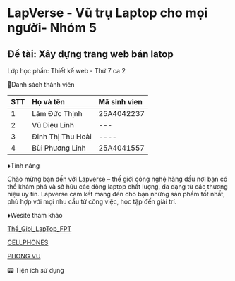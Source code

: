 # LapVerse - Vũ trụ Laptop cho mọi người- Nhóm 5


## Đề tài: Xây dựng trang web bán latop 

Lớp học phần: Thiết kế web - Thứ 7 ca 2

:rocket:Danh sách thành viên

| STT | Họ và tên | Mã sinh vien  |
| :-- | :---    | :-------|
| 1   | Lâm Đức Thịnh | 25A4042237 |
| 2   | Vũ Diệu Linh|--- |
| 3   | Đinh Thị Thu Hoài | ---- |
| 4   | Bùi Phương Linh | 25A4041557 |



♦️Tính năng

Chào mừng bạn đến với Lapverse – thế giới công nghệ hàng đầu nơi bạn có thể khám phá và sở hữu các dòng laptop chất lượng, đa dạng từ các thương hiệu uy tín. Lapverse cam kết mang đến cho bạn những sản phẩm tốt nhất, phù hợp với mọi nhu cầu từ công việc, học tập đến giải trí.

♦️Wesite tham khảo

[Thế_Gioi_LapTop_FPT](https://fptshop.com.vn/)

[CELLPHONES](https://cellphones.com.vn/)

[PHONG VU](https://phongvu.vn/)

📟 Tiện ích sử dụng

